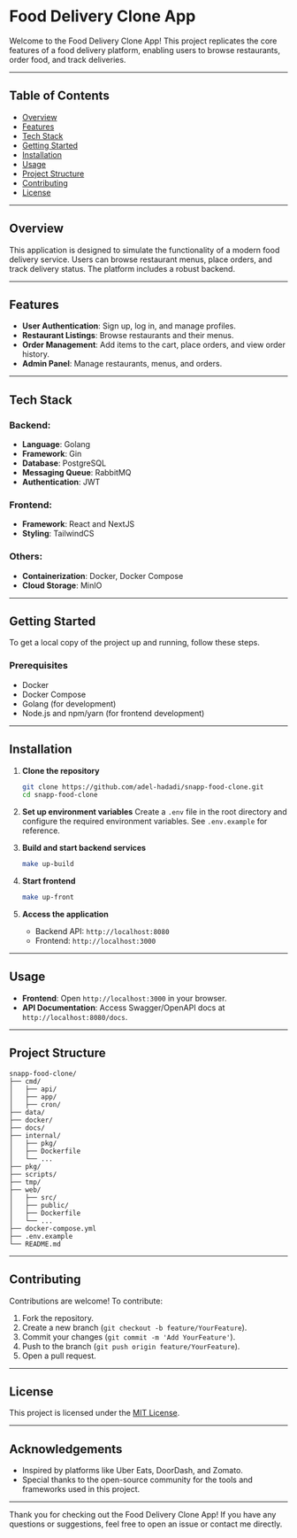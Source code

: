 # Food Delivery Clone App

Welcome to the Food Delivery Clone App! This project replicates the core features of a food delivery platform, enabling users to browse restaurants, order food, and track deliveries.

---

## Table of Contents

- [Overview](#overview)
- [Features](#features)
- [Tech Stack](#tech-stack)
- [Getting Started](#getting-started)
- [Installation](#installation)
- [Usage](#usage)
- [Project Structure](#project-structure)
- [Contributing](#contributing)
- [License](#license)

---

## Overview

This application is designed to simulate the functionality of a modern food delivery service. Users can browse restaurant menus, place orders, and track delivery status. The platform includes a robust backend.

---

## Features

- **User Authentication**: Sign up, log in, and manage profiles.
- **Restaurant Listings**: Browse restaurants and their menus.
- **Order Management**: Add items to the cart, place orders, and view order history.
- **Admin Panel**: Manage restaurants, menus, and orders.

---

## Tech Stack

### Backend:

- **Language**: Golang
- **Framework**: Gin
- **Database**: PostgreSQL
- **Messaging Queue**: RabbitMQ
- **Authentication**: JWT

### Frontend:

- **Framework**: React and NextJS
- **Styling**: TailwindCS

### Others:

- **Containerization**: Docker, Docker Compose
- **Cloud Storage**: MinIO

---

## Getting Started

To get a local copy of the project up and running, follow these steps.

### Prerequisites

- Docker
- Docker Compose
- Golang (for development)
- Node.js and npm/yarn (for frontend development)

---

## Installation

1. **Clone the repository**

   ```bash
   git clone https://github.com/adel-hadadi/snapp-food-clone.git
   cd snapp-food-clone
   ```

2. **Set up environment variables**
   Create a `.env` file in the root directory and configure the required environment variables. See `.env.example` for reference.

3. **Build and start backend services**

   ```bash
   make up-build
   ```

4. **Start frontend**

   ```bash
   make up-front
   ```

5. **Access the application**
   - Backend API: `http://localhost:8080`
   - Frontend: `http://localhost:3000`

---

## Usage

- **Frontend**: Open `http://localhost:3000` in your browser.
- **API Documentation**: Access Swagger/OpenAPI docs at `http://localhost:8080/docs`.

---

## Project Structure

```
snapp-food-clone/
├── cmd/
│   ├── api/
│   ├── app/
│   ├── cron/
├── data/
├── docker/
├── docs/
├── internal/
│   ├── pkg/
│   ├── Dockerfile
│   └── ...
├── pkg/
├── scripts/
├── tmp/
├── web/
│   ├── src/
│   ├── public/
│   ├── Dockerfile
│   └── ...
├── docker-compose.yml
├── .env.example
└── README.md
```

---

## Contributing

Contributions are welcome! To contribute:

1. Fork the repository.
2. Create a new branch (`git checkout -b feature/YourFeature`).
3. Commit your changes (`git commit -m 'Add YourFeature'`).
4. Push to the branch (`git push origin feature/YourFeature`).
5. Open a pull request.

---

## License

This project is licensed under the [MIT License](LICENSE).

---

## Acknowledgements

- Inspired by platforms like Uber Eats, DoorDash, and Zomato.
- Special thanks to the open-source community for the tools and frameworks used in this project.

---

Thank you for checking out the Food Delivery Clone App! If you have any questions or suggestions, feel free to open an issue or contact me directly.

